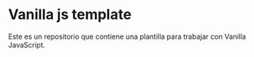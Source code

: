 # Vanilla js template
Este es un repositorio que contiene una plantilla para trabajar con Vanilla JavaScript.
